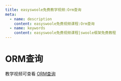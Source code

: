 ```yaml
---
title: easyswoole免费教学视频:Orm查询
meta:
  - name: description
    content: easyswoole免费视频课程:Orm查询
  - name: keywords
    content: easyswoole免费视频课程|swoole框架免费教程
---
```


# ORM查询

教学视频可查看 [ORM查询](https://www.bilibili.com/video/BV13p4y1A7JJ)
